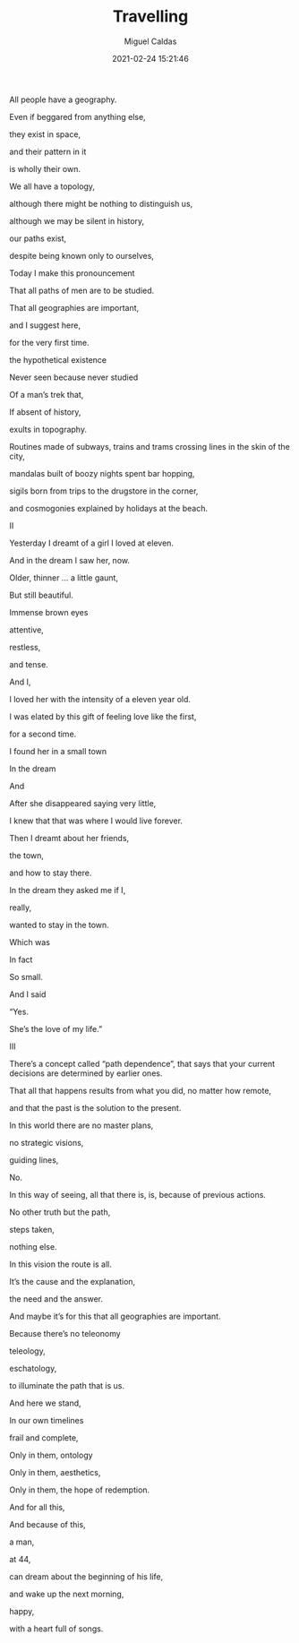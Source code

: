 ﻿---
layout: source/_posts
title: Travelling
author: Miguel Caldas
date: 2021-02-24 15:21:46
---


All people have a geography.

Even if beggared from anything else,

they exist in space,

and their pattern in it

is wholly their own.

We all have a topology,

although there might be nothing to distinguish us,

although we may be silent in history,

our paths exist,

despite being known only to ourselves,


Today I make this pronouncement

That all paths of men are to be studied.

That all geographies are important,

and I suggest here,

for the very first time.

the hypothetical existence

Never seen because never studied

Of a man’s trek that,

If absent of history,

exults in topography.


Routines made of subways, trains and trams crossing lines in the skin of the city,

mandalas built of boozy nights spent bar hopping,

sigils born from trips to the drugstore in the corner,

and cosmogonies explained by holidays at the beach.


II


Yesterday I dreamt of a girl I loved at eleven.

And in the dream I saw her, now.

Older, thinner … a little gaunt,

But still beautiful.

Immense brown eyes

attentive,

restless,

and tense.


And I,

I loved her with the intensity of a eleven year old.

I was elated by this gift of feeling love like the first,

for a second time.


I found her in a small town

In the dream

And

After she disappeared saying very little,

I knew that that was where I would live forever.


Then I dreamt about her friends,

the town,

and how to stay there.

In the dream they asked me if I,

really,

wanted to stay in the town.

Which was

In fact

So small.

And I said

“Yes.

She’s the love of my life.”


III

There’s a concept called “path dependence”, that says that your current decisions are determined by earlier ones.

That all that happens results from what you did, no matter how remote,

and that the past is the solution to the present.

In this world there are no master plans,

no strategic visions,

guiding lines,

No.

In this way of seeing, all that there is, is, because of previous actions.

No other truth but the path,

steps taken,

nothing else.

In this vision the route is all.

It’s the cause and the explanation,

the need and the answer.

And maybe it’s for this that all geographies are important.

Because there’s no teleonomy

teleology,

eschatology,

to illuminate the path that is us.

And here we stand,

In our own timelines

frail and complete,

Only in them, ontology

Only in them, aesthetics,

Only in them, the hope of redemption.

And for all this,

And because of this,

a man,

at 44,

can dream about the beginning of his life,

and wake up the next morning,

happy,

with a heart full of songs.

